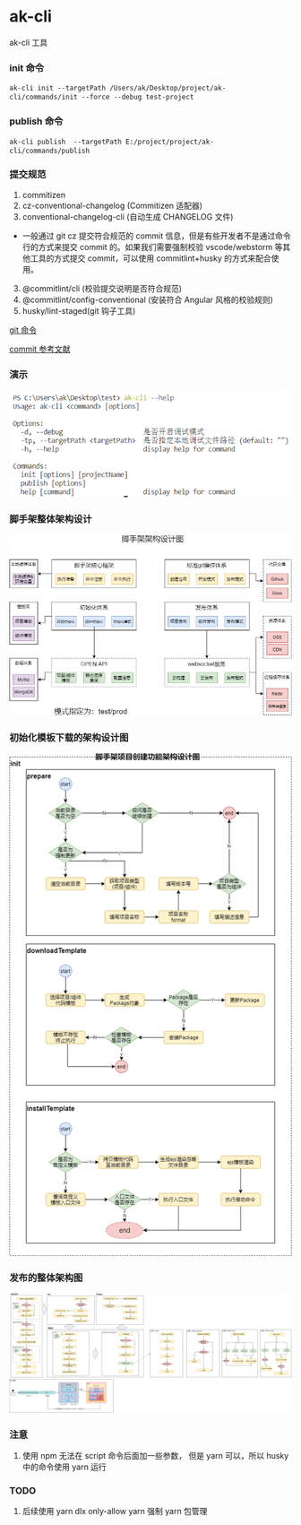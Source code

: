 # ak-cli

ak-cli 工具

### init 命令

```
ak-cli init --targetPath /Users/ak/Desktop/project/ak-cli/commands/init --force --debug test-project
```

### publish 命令

```
ak-cli publish  --targetPath E:/project/project/ak-cli/commands/publish
```

### 提交规范

1. commitizen
2. cz-conventional-changelog (Commitizen 适配器)
3. conventional-changelog-cli (自动生成 CHANGELOG 文件)

- 一般通过 git cz 提交符合规范的 commit 信息，但是有些开发者不是通过命令行的方式来提交 commit 的。如果我们需要强制校验 vscode/webstorm 等其他工具的方式提交 commit，可以使用 commitlint+husky 的方式来配合使用。

3. @commitlint/cli (校验提交说明是否符合规范)
4. @commitlint/config-conventional (安装符合 Angular 风格的校验规则)
5. husky/lint-staged(git 钩子工具)

[git 命令](https://cloud.tencent.com/developer/section/1138701)

[commit 参考文献](https://godbasin.github.io/2019/11/10/change-log/)

### 演示

![演示图](./doc/illustrate.png)

### 脚手架整体架构设计

![架构设计](./doc/diagram//overall-architecture-design.png)

### 初始化模板下载的架构设计图

![init模板下载架构图](./doc/diagram/init-model-design.png)

### 发布的整体架构图

![脚手架发布整体架构设计](./doc/diagram/publish-architecture-design.png)

<!-- ### 云构建/云发布

![云构建执行流程](./doc/diagram/cloud-build-logic.png) -->

### 注意

1. 使用 npm 无法在 script 命令后面加一些参数， 但是 yarn 可以，所以 husky 中的命令使用 yarn 运行

### TODO

1. 后续使用 yarn dlx only-allow yarn 强制 yarn 包管理
